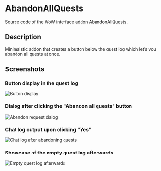 # AbandonAllQuests

Source code of the WoW interface addon AbandonAllQuests.

## Description

Minimalstic addon that creates a button below the quest log which let's you abandon all quests at once.

## Screenshots
### Button display in the quest log
![Button display](https://raw.githubusercontent.com/olescheller/AbandonAllQuests/main/img/1_showcase_button.png)
### Dialog after clicking the "Abandon all quests" button
![Abandon request dialog](https://raw.githubusercontent.com/olescheller/AbandonAllQuests/main/img/2_showcase_dialog.png)
### Chat log output upon clicking "Yes"
![Chat log after abandoning quests](https://raw.githubusercontent.com/olescheller/AbandonAllQuests/main/img/3_showcase_chatlog.png)
### Showcase of the empty quest log afterwards
![Empty quest log afterwards](https://raw.githubusercontent.com/olescheller/AbandonAllQuests/main/img/4_showcase_emptyquestlog.png)